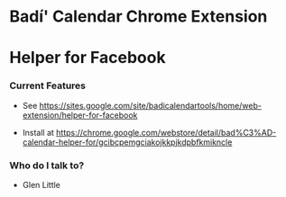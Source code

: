 # Badí' Calendar Chrome Extension #
# Helper for Facebook #

### Current Features ###

* See https://sites.google.com/site/badicalendartools/home/web-extension/helper-for-facebook

* Install at https://chrome.google.com/webstore/detail/bad%C3%AD-calendar-helper-for/gcibcpemgciakojkkpjkdpbfkmikncle 

### Who do I talk to? ###

* Glen Little
